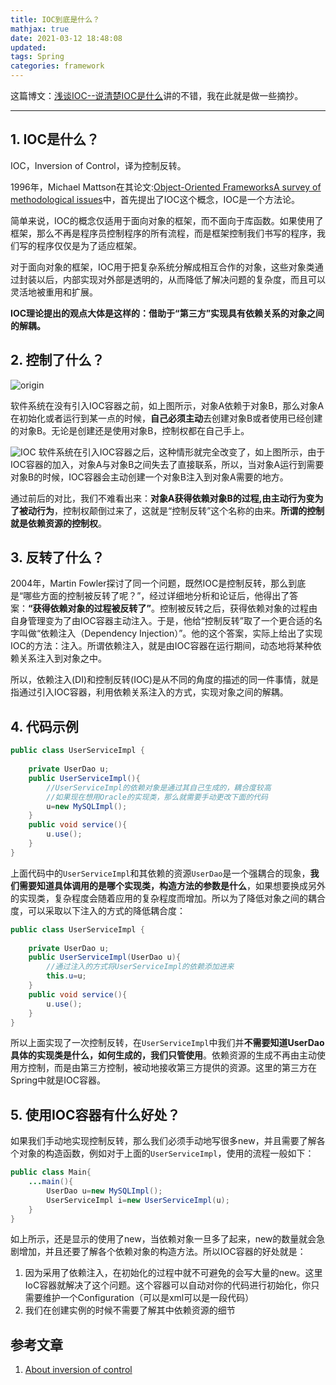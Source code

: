 ```yaml
---
title: IOC到底是什么？
mathjax: true
date: 2021-03-12 18:48:08
updated:
tags: Spring
categories: framework
---
```


这篇博文：[浅谈IOC--说清楚IOC是什么](https://www.cnblogs.com/DebugLZQ/archive/2013/06/05/3107957.html)讲的不错，我在此就是做一些摘抄。

---

## 1. IOC是什么？

IOC，Inversion of Control，译为控制反转。

1996年，Michael Mattson在其论文:[Object-Oriented FrameworksA survey of methodological issues](https://www.researchgate.net/publication/2238535_Object-Oriented_Frameworks)中，首先提出了IOC这个概念，IOC是一个方法论。

简单来说，IOC的概念仅适用于面向对象的框架，而不面向于库函数。如果使用了框架，那么不再是程序员控制程序的所有流程，而是框架控制我们书写的程序，我们写的程序仅仅是为了适应框架。

对于面向对象的框架，IOC用于把复杂系统分解成相互合作的对象，这些对象类通过封装以后，内部实现对外部是透明的，从而降低了解决问题的复杂度，而且可以灵活地被重用和扩展。

**IOC理论提出的观点大体是这样的：借助于“第三方”实现具有依赖关系的对象之间的解耦。**

## 2. 控制了什么？

![origin](https://images0.cnblogs.com/blog/281227/201305/30130748-488045b61d354b019a088b9cb7fc2d73.png)

软件系统在没有引入IOC容器之前，如上图所示，对象A依赖于对象B，那么对象A在初始化或者运行到某一点的时候，**自己必须主动**去创建对象B或者使用已经创建的对象B。无论是创建还是使用对象B，控制权都在自己手上。

![IOC](https://images0.cnblogs.com/blog/281227/201305/30131727-a8268fe6370049028078e6b8a1cbc88f.png)
软件系统在引入IOC容器之后，这种情形就完全改变了，如上图所示，由于IOC容器的加入，对象A与对象B之间失去了直接联系，所以，当对象A运行到需要对象B的时候，IOC容器会主动创建一个对象B注入到对象A需要的地方。

通过前后的对比，我们不难看出来：**对象A获得依赖对象B的过程,由主动行为变为了被动行为**，控制权颠倒过来了，这就是“控制反转”这个名称的由来。**所谓的控制就是依赖资源的控制权**。

## 3. 反转了什么？

2004年，Martin Fowler探讨了同一个问题，既然IOC是控制反转，那么到底是“哪些方面的控制被反转了呢？”，经过详细地分析和论证后，他得出了答案：**“获得依赖对象的过程被反转了”**。控制被反转之后，获得依赖对象的过程由自身管理变为了由IOC容器主动注入。于是，他给“控制反转”取了一个更合适的名字叫做“依赖注入（Dependency Injection）”。他的这个答案，实际上给出了实现IOC的方法：注入。所谓依赖注入，就是由IOC容器在运行期间，动态地将某种依赖关系注入到对象之中。

所以，依赖注入(DI)和控制反转(IOC)是从不同的角度的描述的同一件事情，就是指通过引入IOC容器，利用依赖关系注入的方式，实现对象之间的解耦。

## 4. 代码示例

``` java
public class UserServiceImpl {
    
    private UserDao u;
    public UserServiceImpl(){
        //UserServiceImpl的依赖对象是通过其自己生成的，耦合度较高
        //如果现在想用Oracle的实现类，那么就需要手动更改下面的代码
        u=new MySQLImpl();
    }
    public void service(){
        u.use();
    }
}
```

上面代码中的`UserServiceImpl`和其依赖的资源`UserDao`是一个强耦合的现象，**我们需要知道具体调用的是哪个实现类，构造方法的参数是什么**，如果想要换成另外的实现类，复杂程度会随着应用的复杂程度而增加。所以为了降低对象之间的耦合度，可以采取以下注入的方式的降低耦合度：

``` java
public class UserServiceImpl {
    
    private UserDao u;
    public UserServiceImpl(UserDao u){
        //通过注入的方式将UserServiceImpl的依赖添加进来
        this.u=u;
    }
    public void service(){
        u.use();
    }
}
```

所以上面实现了一次控制反转，在`UserServiceImpl`中我们并**不需要知道UserDao具体的实现类是什么，如何生成的，我们只管使用**。依赖资源的生成不再由主动使用方控制，而是由第三方控制，被动地接收第三方提供的资源。这里的第三方在Spring中就是IOC容器。

## 5. 使用IOC容器有什么好处？

如果我们手动地实现控制反转，那么我们必须手动地写很多new，并且需要了解各个对象的构造函数，例如对于上面的`UserServiceImpl`，使用的流程一般如下：

``` java
public class Main{
    ...main(){
        UserDao u=new MySQLImpl();
        UserServiceImpl i=new UserServiceImpl(u);
    }
}

```

如上所示，还是显示的使用了new，当依赖对象一旦多了起来，new的数量就会急剧增加，并且还要了解各个依赖对象的构造方法。所以IOC容器的好处就是：

1. 因为采用了依赖注入，在初始化的过程中就不可避免的会写大量的new。这里IoC容器就解决了这个问题。这个容器可以自动对你的代码进行初始化，你只需要维护一个Configuration（可以是xml可以是一段代码）
2. 我们在创建实例的时候不需要了解其中依赖资源的细节


## 参考文章

1. [About inversion of control](https://labs.madisoft.it/about-inversion-of-control/)
